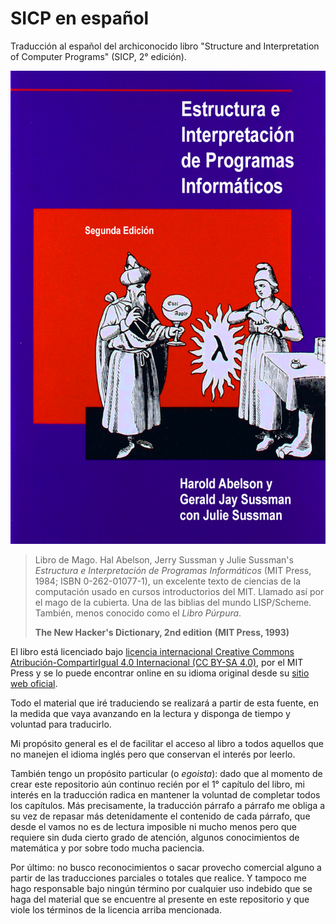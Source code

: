 # SICP en español

Traducción al español del archiconocido libro "Structure and Interpretation
of Computer Programs" (SICP, 2° edición).

![Imagen](/imagenes/SICP-traducido.png)

> Libro de Mago. Hal Abelson, Jerry Sussman y Julie Sussman's *Estructura e Interpretación de Programas Informáticos* (MIT Press, 1984; ISBN 0-262-01077-1), un excelente texto de ciencias de la computación usado en cursos introductorios del MIT. Llamado así por el mago de la cubierta. Una de las biblias del mundo LISP/Scheme. También, menos conocido como el *Libro Púrpura*.
>
> **The New Hacker's Dictionary, 2nd edition**
> **(MIT Press, 1993)**

El libro está licenciado bajo [licencia internacional Creative Commons Atribución-CompartirIgual 4.0 Internacional (CC BY-SA 4.0)](https://creativecommons.org/licenses/by-sa/4.0/deed.es), por el MIT Press y se lo puede encontrar online en su idioma original desde su [sitio web oficial](https://mitpress.mit.edu/sites/default/files/sicp/index.html). 

Todo el material que iré traduciendo se realizará a partir de esta fuente, en la medida que vaya avanzando en la lectura y disponga de tiempo y voluntad para traducirlo.

Mi propósito general es el de facilitar el acceso al libro a todos aquellos que no manejen el idioma inglés pero que conservan el interés por leerlo.

También tengo un propósito particular (o *egoista*): dado que al momento de crear este repositorio aún continuo recién por el 1° capítulo del libro, mi interés en la traducción radica en mantener la voluntad de completar todos los capítulos. Más precisamente, la traducción párrafo a párrafo me obliga a su vez de repasar más detenidamente el contenido de cada párrafo, que desde el vamos no es de lectura imposible ni mucho menos pero que requiere sin duda cierto grado de atención, algunos conocimientos de matemática y por sobre todo mucha paciencia.

Por último: no busco reconocimientos o sacar provecho comercial alguno a partir de las traducciones parciales o totales que realice. Y tampoco me hago responsable bajo ningún término por cualquier uso indebido que se haga del material que se encuentre al presente en este repositorio y que viole los términos de la licencia arriba mencionada.